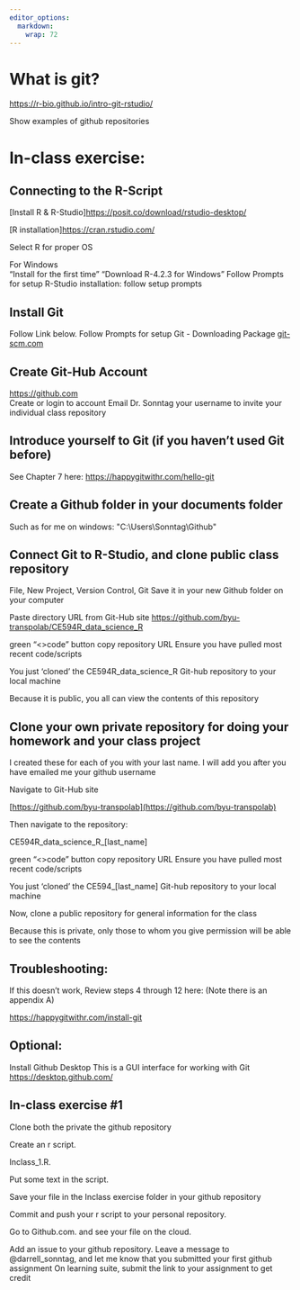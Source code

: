 ```yaml
---
editor_options: 
  markdown: 
    wrap: 72
---
```


# What is git?

<https://r-bio.github.io/intro-git-rstudio/>

Show examples of github repositories

# In-class exercise:

## Connecting to the R-Script

[Install R & R-Studio]<https://posit.co/download/rstudio-desktop/>

[R installation]<https://cran.rstudio.com/>

Select R for proper OS

For Windows\
“Install for the first time” “Download R-4.2.3 for Windows” Follow
Prompts for setup R-Studio installation: follow setup prompts

## Install Git

Follow Link below. Follow Prompts for setup Git - Downloading Package
[git-scm.com](https://git-scm.com/)

## Create Git-Hub Account

<https://github.com>\
Create or login to account Email Dr. Sonntag your username to invite
your individual class repository

## Introduce yourself to Git (if you haven’t used Git before)

See Chapter 7 here: <https://happygitwithr.com/hello-git>

## Create a Github folder in your documents folder

Such as for me on windows: "C:\Users\Sonntag\Github"

## Connect Git to R-Studio, and clone public class repository


File, New Project, Version Control, Git
    Save it in your new Github folder on your computer

Paste directory URL from Git-Hub site 
<https://github.com/byu-transpolab/CE594R_data_science_R>

green “\<\>code” button copy repository URL Ensure you have pulled most
recent code/scripts

You just ‘cloned’ the CE594R_data_science_R Git-hub repository to your
local machine

Because it is public, you all can view the contents of this repository

## Clone your own private repository for doing your homework and your class project

I created these for each of you with your last name. I will add you after you have emailed me your github username


Navigate to Git-Hub site

[https://github.com/byu-transpolab](https://github.com/byu-transpolab)

Then navigate to the repository:

CE594R_data_science_R_[last_name]

green “\<\>code” button copy repository URL Ensure you have pulled most
recent code/scripts

        
You just ‘cloned’ the CE594_[last_name] Git-hub repository to your local machine

Now, clone a public repository for general information for the class

Because this is private, only those to whom you give permission will be
able to see the contents

## Troubleshooting:

If this doesn’t work, Review steps 4 through 12 here: (Note there is an
appendix A)

https://happygitwithr.com/install-git

## Optional:

Install Github Desktop This is a GUI interface for working with Git
<https://desktop.github.com/>

## In-class exercise #1

Clone both the private the github repository

Create an r script.

Inclass_1.R.

Put some text in the script.

Save your file in the Inclass exercise folder in your github repository

Commit and push your r script to your personal repository.

Go to Github.com. and see your file on the cloud.

Add an issue to your github repository. Leave a message to
@darrell_sonntag, and let me know that you submitted your first github
assignment On learning suite, submit the link to your assignment to get
credit
